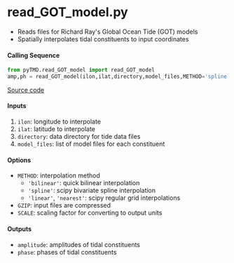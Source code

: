 read_GOT_model.py
=================

 - Reads files for Richard Ray's Global Ocean Tide (GOT) models  
 - Spatially interpolates tidal constituents to input coordinates  

#### Calling Sequence
```python
from pyTMD.read_GOT_model import read_GOT_model
amp,ph = read_GOT_model(ilon,ilat,directory,model_files,METHOD='spline')
```
[Source code](https://github.com/tsutterley/pyTMD/blob/main/pyTMD/read_GOT_model.py)

#### Inputs
  1. `ilon`: longitude to interpolate
  2. `ilat`: latitude to interpolate
  3. `directory`: data directory for tide data files
  4. `model_files`: list of model files for each constituent

#### Options
 - `METHOD`: interpolation method
    * `'bilinear'`: quick bilinear interpolation
    * `'spline'`: scipy bivariate spline interpolation
    * `'linear'`, `'nearest'`: scipy regular grid interpolations
 - `GZIP`: input files are compressed
 - `SCALE`: scaling factor for converting to output units

#### Outputs
- `amplitude`: amplitudes of tidal constituents
- `phase`: phases of tidal constituents
